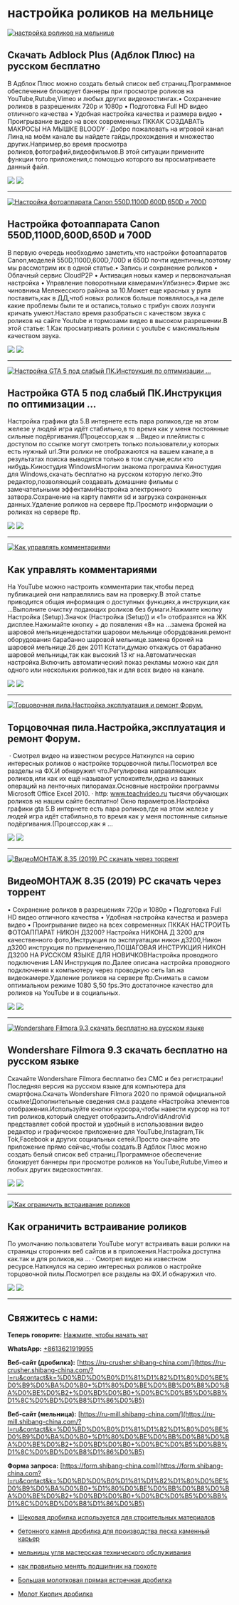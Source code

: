 # настройка роликов на мельнице

<a href="https://swt.shibang-china.com/?l=ru&img&k=%D0%BD%D0%B0%D1%81%D1%82%D1%80%D0%BE%D0%B9%D0%BA%D0%B0+%D1%80%D0%BE%D0%BB%D0%B8%D0%BA%D0%BE%D0%B2+%D0%BD%D0%B0+%D0%BC%D0%B5%D0%BB%D1%8C%D0%BD%D0%B8%D1%86%D0%B5" target="_blank">![настройка роликов на мельнице](http://static.shibang-china.com/all-800x300/1110.jpg)</a>

## Скачать Adblock Plus (Адблок Плюс) на русском бесплатно
В Адблок Плюс можно создать белый список веб страниц.Программное обеспечение блокирует баннеры при просмотре роликов на YouTube,Rutube,Vimeo и любых других видеохостингах.• Сохранение роликов в разрешениях 720p и 1080p • Подготовка Full HD видео отличного качества • Удобная настройка качества и размера видео • Проигрывание видео на всех современных ПККАК СОЗДАВАТЬ МАКРОСЫ НА МЫШКЕ BLOODY&nbsp;&#0183;&#32;Добро пожаловать на игровой канал Лина,на моём канале вы найдете гайды,прохождения и множество других.Например,во время просмотра роликов,фотографий,видеофильмов.В этой ситуации примените функции того приложения,с помощью которого вы просматриваете данный файл.


<a href="https://whatsapp.shibangsoft.com/WhatsApp.php" target="_blank" title="WhatsApp">![](http://static.shibang-china.com/icon/whatsapp.png)</a> <a href="https://swt.shibang-china.com/?l=ru&icon&k=%D0%BD%D0%B0%D1%81%D1%82%D1%80%D0%BE%D0%B9%D0%BA%D0%B0+%D1%80%D0%BE%D0%BB%D0%B8%D0%BA%D0%BE%D0%B2+%D0%BD%D0%B0+%D0%BC%D0%B5%D0%BB%D1%8C%D0%BD%D0%B8%D1%86%D0%B5" target="_blank">![](http://static.shibang-china.com/icon/chat-ru.png)</a>

---

<a href="https://swt.shibang-china.com/?l=ru&img&k=%D0%BD%D0%B0%D1%81%D1%82%D1%80%D0%BE%D0%B9%D0%BA%D0%B0+%D1%80%D0%BE%D0%BB%D0%B8%D0%BA%D0%BE%D0%B2+%D0%BD%D0%B0+%D0%BC%D0%B5%D0%BB%D1%8C%D0%BD%D0%B8%D1%86%D0%B5" target="_blank">![Настройка фотоаппарата Canon 550D,1100D,600D,650D и 700D](http://static.shibang-china.com/all-800x300/653.jpg)</a>

## Настройка фотоаппарата Canon 550D,1100D,600D,650D и 700D
В первую очередь необходимо заметить,что настройки фотоаппаратов Canon,моделей 550D,1100D,600D,700D и 650D почти идентичны,поэтому мы рассмотрим их в одной статье.• Запись и сохранение роликов • Облачный сервис CloudP2P • Активация новых камер и первоначальная настройка • Управление поворотными камерами&#171;Улбизнес&#187;.Фирме экс чиновника Мелекесского района за 10.Может еще красных у руля поставить,как в ДД,чтоб новых роликов больше появлялось,а на деле какие проблемы были те и остались,только с трибун своих лозунги кричать умеют.Настало время разобраться с качеством звука с роликов на сайте Youtube и тормозами видео в высоком разрешении.В этой статье: 1.Как просматривать ролики с youtube с максимальным качеством звука.


<a href="https://whatsapp.shibangsoft.com/WhatsApp.php" target="_blank" title="WhatsApp">![](http://static.shibang-china.com/icon/whatsapp.png)</a> <a href="https://swt.shibang-china.com/?l=ru&icon&k=%D0%BD%D0%B0%D1%81%D1%82%D1%80%D0%BE%D0%B9%D0%BA%D0%B0+%D1%80%D0%BE%D0%BB%D0%B8%D0%BA%D0%BE%D0%B2+%D0%BD%D0%B0+%D0%BC%D0%B5%D0%BB%D1%8C%D0%BD%D0%B8%D1%86%D0%B5" target="_blank">![](http://static.shibang-china.com/icon/chat-ru.png)</a>

---

<a href="https://swt.shibang-china.com/?l=ru&img&k=%D0%BD%D0%B0%D1%81%D1%82%D1%80%D0%BE%D0%B9%D0%BA%D0%B0+%D1%80%D0%BE%D0%BB%D0%B8%D0%BA%D0%BE%D0%B2+%D0%BD%D0%B0+%D0%BC%D0%B5%D0%BB%D1%8C%D0%BD%D0%B8%D1%86%D0%B5" target="_blank">![Настройка GTA 5 под слабый ПК.Инструкция по оптимизации …](http://static.shibang-china.com/all-800x300/682.jpg)</a>

## Настройка GTA 5 под слабый ПК.Инструкция по оптимизации …
Настройка графики gta 5.В интернете есть пара роликов,где на этом железе у людей игра идёт стабильно,в то время как у меня постоянные сильные подёргивания.(Процессор,как я …Видео и плейлисты с доступом по ссылке могут смотреть только пользователи,у которых есть нужный url.Эти ролики не отображаются на вашем канале,а в результатах поиска выводятся только в том случае,если кто нибудь.Киностудия WindowsМногим знакома программа Киностудия для Windows,скачать бесплатно на русском которую легко.Это редактор,позволяющий создавать домашние фильмы с замечательными эффектамиНастройка электронного затвора.Сохранение на карту памяти sd и загрузка сохраненных данных.Удаление роликов на сервере ftp.Просмотр информации о роликах на сервере ftp.


<a href="https://whatsapp.shibangsoft.com/WhatsApp.php" target="_blank" title="WhatsApp">![](http://static.shibang-china.com/icon/whatsapp.png)</a> <a href="https://swt.shibang-china.com/?l=ru&icon&k=%D0%BD%D0%B0%D1%81%D1%82%D1%80%D0%BE%D0%B9%D0%BA%D0%B0+%D1%80%D0%BE%D0%BB%D0%B8%D0%BA%D0%BE%D0%B2+%D0%BD%D0%B0+%D0%BC%D0%B5%D0%BB%D1%8C%D0%BD%D0%B8%D1%86%D0%B5" target="_blank">![](http://static.shibang-china.com/icon/chat-ru.png)</a>

---

<a href="https://swt.shibang-china.com/?l=ru&img&k=%D0%BD%D0%B0%D1%81%D1%82%D1%80%D0%BE%D0%B9%D0%BA%D0%B0+%D1%80%D0%BE%D0%BB%D0%B8%D0%BA%D0%BE%D0%B2+%D0%BD%D0%B0+%D0%BC%D0%B5%D0%BB%D1%8C%D0%BD%D0%B8%D1%86%D0%B5" target="_blank">![Как управлять комментариями](http://static.shibang-china.com/all-800x300/97.jpg)</a>

## Как управлять комментариями
На YouTube можно настроить комментарии так,чтобы перед публикацией они направлялись вам на проверку.В этой статье приводится общая информация о доступных функциях,а инструкции,как …Выполните очистку подающих роликов без бумаги.Нажмите кнопку Настройка (Setup).Значок (Настройка (Setup)) и &#171;1&#187; отобразятся на ЖК дисплее.Нажимайте кнопку + до появления &#171;8&#187; на …замена броней на шаровой мельниценедостатки шаровои мельнице оборудования.ремонт оборудования барабанно шаровой мельнице.замена броней на шаровой мельнице.26 дек 2011 Кстати,думаю откажусь от барабанно шаровой мельницы,так как высокий 13 кг на.Автоматическая настройка.Включить автоматический показ рекламы можно как для одного или нескольких роликов,так и для всех видео на канале.


<a href="https://whatsapp.shibangsoft.com/WhatsApp.php" target="_blank" title="WhatsApp">![](http://static.shibang-china.com/icon/whatsapp.png)</a> <a href="https://swt.shibang-china.com/?l=ru&icon&k=%D0%BD%D0%B0%D1%81%D1%82%D1%80%D0%BE%D0%B9%D0%BA%D0%B0+%D1%80%D0%BE%D0%BB%D0%B8%D0%BA%D0%BE%D0%B2+%D0%BD%D0%B0+%D0%BC%D0%B5%D0%BB%D1%8C%D0%BD%D0%B8%D1%86%D0%B5" target="_blank">![](http://static.shibang-china.com/icon/chat-ru.png)</a>

---

<a href="https://swt.shibang-china.com/?l=ru&img&k=%D0%BD%D0%B0%D1%81%D1%82%D1%80%D0%BE%D0%B9%D0%BA%D0%B0+%D1%80%D0%BE%D0%BB%D0%B8%D0%BA%D0%BE%D0%B2+%D0%BD%D0%B0+%D0%BC%D0%B5%D0%BB%D1%8C%D0%BD%D0%B8%D1%86%D0%B5" target="_blank">![Торцовочная пила.Настройка,эксплуатация и ремонт Форум.](http://static.shibang-china.com/all-800x300/1375.jpg)</a>

## Торцовочная пила.Настройка,эксплуатация и ремонт Форум.
&nbsp;&#0183;&#32;Смотрел видео на известном ресурсе.Наткнулся на серию интересных роликов о настройке торцовочной пилы.Посмотрел все разделы на ФХ.И обнаружил что.Регулировка направляющих роликов,или как их ещё называют успокоители,одна из важных операций на ленточных пилорамах.Основные настройки программы Microsoft Office Excel 2010.&nbsp;&#0183;&#32;http: www.teachvideo.ru тысячи обучающих роликов на нашем сайте бесплатно! Окно параметров.Настройка графики gta 5.В интернете есть пара роликов,где на этом железе у людей игра идёт стабильно,в то время как у меня постоянные сильные подёргивания.(Процессор,как я …


<a href="https://whatsapp.shibangsoft.com/WhatsApp.php" target="_blank" title="WhatsApp">![](http://static.shibang-china.com/icon/whatsapp.png)</a> <a href="https://swt.shibang-china.com/?l=ru&icon&k=%D0%BD%D0%B0%D1%81%D1%82%D1%80%D0%BE%D0%B9%D0%BA%D0%B0+%D1%80%D0%BE%D0%BB%D0%B8%D0%BA%D0%BE%D0%B2+%D0%BD%D0%B0+%D0%BC%D0%B5%D0%BB%D1%8C%D0%BD%D0%B8%D1%86%D0%B5" target="_blank">![](http://static.shibang-china.com/icon/chat-ru.png)</a>

---

<a href="https://swt.shibang-china.com/?l=ru&img&k=%D0%BD%D0%B0%D1%81%D1%82%D1%80%D0%BE%D0%B9%D0%BA%D0%B0+%D1%80%D0%BE%D0%BB%D0%B8%D0%BA%D0%BE%D0%B2+%D0%BD%D0%B0+%D0%BC%D0%B5%D0%BB%D1%8C%D0%BD%D0%B8%D1%86%D0%B5" target="_blank">![ВидеоМОНТАЖ 8.35 (2019) PC скачать через торрент](http://static.shibang-china.com/all-800x300/478.jpg)</a>

## ВидеоМОНТАЖ 8.35 (2019) PC скачать через торрент
• Сохранение роликов в разрешениях 720p и 1080p • Подготовка Full HD видео отличного качества • Удобная настройка качества и размера видео • Проигрывание видео на всех современных ПККАК НАСТРОИТЬ ФОТОАППАРАТ НИКОН Д3200? Настройка НИКОНА Д 3200 для качественного фото,Инструкция по эксплуатации никон д3200,Никон д3200 инструкция по применению,ПОШАГОВАЯ ИНСТРУКЦИЯ НИКОН Д3200 НА РУССКОМ ЯЗЫКЕ ДЛЯ НОВИЧКОВНастройка проводного подключения LAN Инструкция по.Далее описана настройка проводного подключения к компьютеру через проводную сеть lan.на видеокамере.Удаление роликов на сервере ftp.Снимать в самом оптимальном режиме 1080 S,50 fps.Это достаточное качество для роликов на YouTube и в социальных.


<a href="https://whatsapp.shibangsoft.com/WhatsApp.php" target="_blank" title="WhatsApp">![](http://static.shibang-china.com/icon/whatsapp.png)</a> <a href="https://swt.shibang-china.com/?l=ru&icon&k=%D0%BD%D0%B0%D1%81%D1%82%D1%80%D0%BE%D0%B9%D0%BA%D0%B0+%D1%80%D0%BE%D0%BB%D0%B8%D0%BA%D0%BE%D0%B2+%D0%BD%D0%B0+%D0%BC%D0%B5%D0%BB%D1%8C%D0%BD%D0%B8%D1%86%D0%B5" target="_blank">![](http://static.shibang-china.com/icon/chat-ru.png)</a>

---

<a href="https://swt.shibang-china.com/?l=ru&img&k=%D0%BD%D0%B0%D1%81%D1%82%D1%80%D0%BE%D0%B9%D0%BA%D0%B0+%D1%80%D0%BE%D0%BB%D0%B8%D0%BA%D0%BE%D0%B2+%D0%BD%D0%B0+%D0%BC%D0%B5%D0%BB%D1%8C%D0%BD%D0%B8%D1%86%D0%B5" target="_blank">![Wondershare Filmora 9.3 скачать бесплатно на русском языке](http://static.shibang-china.com/all-800x300/213.jpg)</a>

## Wondershare Filmora 9.3 скачать бесплатно на русском языке
Скачайте Wondershare Filmora бесплатно без СМС и без регистрации! Последняя версия на русском языке для компьютера для смартфона.Скачать Wondershare Filmora 2020 по прямой официальной ссылке!Дополнительные сведения см.в разделе &#171;Настройка элементов отображения.Используйте кнопки курсора,чтобы навести курсор на тот тип роликов,который следует отобразить.AndroVidAndroVid представляет собой простой и удобный в использовании видео редактор и графическое приложение для YouTube,Instagram,Tik Tok,Facebook и других социальных сетей.Просто скачайте это приложение прямо сейчас,чтобы создать.В Адблок Плюс можно создать белый список веб страниц.Программное обеспечение блокирует баннеры при просмотре роликов на YouTube,Rutube,Vimeo и любых других видеохостингах.


<a href="https://whatsapp.shibangsoft.com/WhatsApp.php" target="_blank" title="WhatsApp">![](http://static.shibang-china.com/icon/whatsapp.png)</a> <a href="https://swt.shibang-china.com/?l=ru&icon&k=%D0%BD%D0%B0%D1%81%D1%82%D1%80%D0%BE%D0%B9%D0%BA%D0%B0+%D1%80%D0%BE%D0%BB%D0%B8%D0%BA%D0%BE%D0%B2+%D0%BD%D0%B0+%D0%BC%D0%B5%D0%BB%D1%8C%D0%BD%D0%B8%D1%86%D0%B5" target="_blank">![](http://static.shibang-china.com/icon/chat-ru.png)</a>

---

<a href="https://swt.shibang-china.com/?l=ru&img&k=%D0%BD%D0%B0%D1%81%D1%82%D1%80%D0%BE%D0%B9%D0%BA%D0%B0+%D1%80%D0%BE%D0%BB%D0%B8%D0%BA%D0%BE%D0%B2+%D0%BD%D0%B0+%D0%BC%D0%B5%D0%BB%D1%8C%D0%BD%D0%B8%D1%86%D0%B5" target="_blank">![Как ограничить встраивание роликов](http://static.shibang-china.com/all-800x300/220.jpg)</a>

## Как ограничить встраивание роликов
По умолчанию пользователи YouTube могут встраивать ваши ролики на страницы сторонних веб сайтов и в приложения.Настройка доступна как.так и для роликов,на …&nbsp;&#0183;&#32;Смотрел видео на известном ресурсе.Наткнулся на серию интересных роликов о настройке торцовочной пилы.Посмотрел все разделы на ФХ.И обнаружил что.

<a href="https://whatsapp.shibangsoft.com/WhatsApp.php" target="_blank" title="WhatsApp">![](http://static.shibang-china.com/icon/whatsapp.png)</a> <a href="https://swt.shibang-china.com/?l=ru&icon&k=%D0%BD%D0%B0%D1%81%D1%82%D1%80%D0%BE%D0%B9%D0%BA%D0%B0+%D1%80%D0%BE%D0%BB%D0%B8%D0%BA%D0%BE%D0%B2+%D0%BD%D0%B0+%D0%BC%D0%B5%D0%BB%D1%8C%D0%BD%D0%B8%D1%86%D0%B5" target="_blank">![](http://static.shibang-china.com/icon/chat-ru.png)</a>

---
## Свяжитесь с нами:

**Теперь говорите:** [Нажмите, чтобы начать чат](https://swt.shibang-china.com?l=ru&contact&k=%D0%BD%D0%B0%D1%81%D1%82%D1%80%D0%BE%D0%B9%D0%BA%D0%B0+%D1%80%D0%BE%D0%BB%D0%B8%D0%BA%D0%BE%D0%B2+%D0%BD%D0%B0+%D0%BC%D0%B5%D0%BB%D1%8C%D0%BD%D0%B8%D1%86%D0%B5)

**WhatsApp:**  [+8613621919955](https://whatsapp.shibangsoft.com/WhatsApp.php)

**Веб-сайт (дробилка):** [https://ru-crusher.shibang-china.com/](https://ru-crusher.shibang-china.com/?l=ru&contact&k=%D0%BD%D0%B0%D1%81%D1%82%D1%80%D0%BE%D0%B9%D0%BA%D0%B0+%D1%80%D0%BE%D0%BB%D0%B8%D0%BA%D0%BE%D0%B2+%D0%BD%D0%B0+%D0%BC%D0%B5%D0%BB%D1%8C%D0%BD%D0%B8%D1%86%D0%B5)

**Веб-сайт (мельница):** [https://ru-mill.shibang-china.com/](https://ru-mill.shibang-china.com/?l=ru&contact&k=%D0%BD%D0%B0%D1%81%D1%82%D1%80%D0%BE%D0%B9%D0%BA%D0%B0+%D1%80%D0%BE%D0%BB%D0%B8%D0%BA%D0%BE%D0%B2+%D0%BD%D0%B0+%D0%BC%D0%B5%D0%BB%D1%8C%D0%BD%D0%B8%D1%86%D0%B5)

**Форма запроса:** [https://form.shibang-china.com](https://form.shibang-china.com?l=ru&contact&k=%D0%BD%D0%B0%D1%81%D1%82%D1%80%D0%BE%D0%B9%D0%BA%D0%B0+%D1%80%D0%BE%D0%BB%D0%B8%D0%BA%D0%BE%D0%B2+%D0%BD%D0%B0+%D0%BC%D0%B5%D0%BB%D1%8C%D0%BD%D0%B8%D1%86%D0%B5)

* [Щековая дробилка используется для строительных материалов](../120/%D0%A9%D0%B5%D0%BA%D0%BE%D0%B2%D0%B0%D1%8F%20%D0%B4%D1%80%D0%BE%D0%B1%D0%B8%D0%BB%D0%BA%D0%B0%20%D0%B8%D1%81%D0%BF%D0%BE%D0%BB%D1%8C%D0%B7%D1%83%D0%B5%D1%82%D1%81%D1%8F%20%D0%B4%D0%BB%D1%8F%20%D1%81%D1%82%D1%80%D0%BE%D0%B8%D1%82%D0%B5%D0%BB%D1%8C%D0%BD%D1%8B%D1%85%20%D0%BC%D0%B0%D1%82%D0%B5%D1%80%D0%B8%D0%B0%D0%BB%D0%BE%D0%B2.md)

* [бетонного камня дробилка для производства песка каменный карьер](../114/%D0%B1%D0%B5%D1%82%D0%BE%D0%BD%D0%BD%D0%BE%D0%B3%D0%BE%20%D0%BA%D0%B0%D0%BC%D0%BD%D1%8F%20%D0%B4%D1%80%D0%BE%D0%B1%D0%B8%D0%BB%D0%BA%D0%B0%20%D0%B4%D0%BB%D1%8F%20%D0%BF%D1%80%D0%BE%D0%B8%D0%B7%D0%B2%D0%BE%D0%B4%D1%81%D1%82%D0%B2%D0%B0%20%D0%BF%D0%B5%D1%81%D0%BA%D0%B0%20%D0%BA%D0%B0%D0%BC%D0%B5%D0%BD%D0%BD%D1%8B%D0%B9%20%D0%BA%D0%B0%D1%80%D1%8C%D0%B5%D1%80.md)

* [мельницы угля мастерская технического обслуживания](../110/%D0%BC%D0%B5%D0%BB%D1%8C%D0%BD%D0%B8%D1%86%D1%8B%20%D1%83%D0%B3%D0%BB%D1%8F%20%D0%BC%D0%B0%D1%81%D1%82%D0%B5%D1%80%D1%81%D0%BA%D0%B0%D1%8F%20%D1%82%D0%B5%D1%85%D0%BD%D0%B8%D1%87%D0%B5%D1%81%D0%BA%D0%BE%D0%B3%D0%BE%20%D0%BE%D0%B1%D1%81%D0%BB%D1%83%D0%B6%D0%B8%D0%B2%D0%B0%D0%BD%D0%B8%D1%8F.md)

* [как правильно менять подшипник на грохоте](../107/%D0%BA%D0%B0%D0%BA%20%D0%BF%D1%80%D0%B0%D0%B2%D0%B8%D0%BB%D1%8C%D0%BD%D0%BE%20%D0%BC%D0%B5%D0%BD%D1%8F%D1%82%D1%8C%20%D0%BF%D0%BE%D0%B4%D1%88%D0%B8%D0%BF%D0%BD%D0%B8%D0%BA%20%D0%BD%D0%B0%20%D0%B3%D1%80%D0%BE%D1%85%D0%BE%D1%82%D0%B5.md)

* [Большая молотковая прямая встречная дробилка](../118/%D0%91%D0%BE%D0%BB%D1%8C%D1%88%D0%B0%D1%8F%20%D0%BC%D0%BE%D0%BB%D0%BE%D1%82%D0%BA%D0%BE%D0%B2%D0%B0%D1%8F%20%D0%BF%D1%80%D1%8F%D0%BC%D0%B0%D1%8F%20%D0%B2%D1%81%D1%82%D1%80%D0%B5%D1%87%D0%BD%D0%B0%D1%8F%20%D0%B4%D1%80%D0%BE%D0%B1%D0%B8%D0%BB%D0%BA%D0%B0.md)

* [Молот Кирпич дробилка](../112/%D0%9C%D0%BE%D0%BB%D0%BE%D1%82%20%D0%9A%D0%B8%D1%80%D0%BF%D0%B8%D1%87%20%D0%B4%D1%80%D0%BE%D0%B1%D0%B8%D0%BB%D0%BA%D0%B0.md)